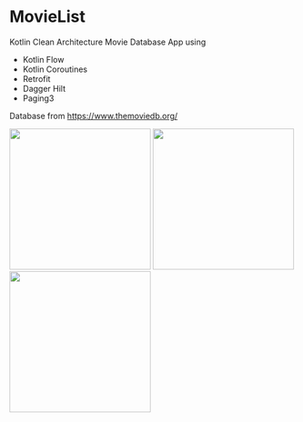 # MovieList

Kotlin Clean Architecture Movie Database App using 
- Kotlin Flow
- Kotlin Coroutines
- Retrofit
- Dagger Hilt
- Paging3

Database from https://www.themoviedb.org/

<img src="https://user-images.githubusercontent.com/51377578/216275842-7ed1571f-cbdc-44ce-922c-52e568bbe2d1.jpg" width="248">  <img src="https://user-images.githubusercontent.com/51377578/216276407-94fd31c8-3a4d-477b-9522-50a48b0202ce.jpg" width="248">  <img src="https://user-images.githubusercontent.com/51377578/216276589-209dbd4d-3fa1-4f96-92b0-4ff70d221770.jpg" width="248">
